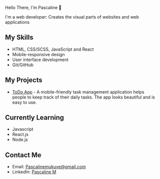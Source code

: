  Hello There, I'm Pascaline 👋

I'm a web developer: Creates the visual parts of websites and web applications

## My Skills
- HTML, CSS/SCSS, JavaScript and React
- Mobile-responsive design 
- User interface development
- Git/GitHub

## My Projects
- [ToDo App](https://github.com/Mpascaline/todo-app) - A mobile-friendly task management application
  helps people to keep track of their daily tasks. The app looks beautiful and is easy to use.

## Currently Learning
- Javascript
- React.js
- Node.js

## Contact Me
- Email: Pascalinemukuye@gmail.com  
- LinkedIn: [Pascaline M](https://www.linkedin.com/in/pascaline-mukuye-ba1879248/)
